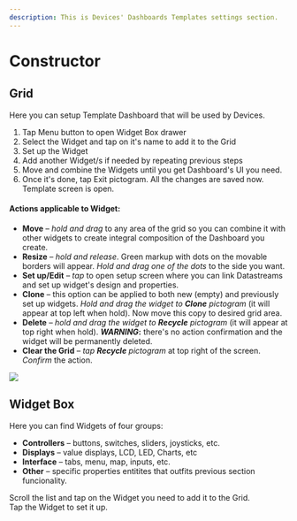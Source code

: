 ```yaml
---
description: This is Devices' Dashboards Templates settings section.
---
```


# Constructor

## Grid

Here you can setup Template Dashboard that will be used by Devices.

1. Tap Menu button to open Widget Box drawer
2. Select the Widget and tap on it's name to add it to the Grid
3. Set up the Widget
4. Add another Widget/s if needed by repeating previous steps
5. Move and combine the Widgets until you get Dashboard's UI you need.
6. Once it's done, tap Exit pictogram. All the changes are saved now. Template screen is open.

#### Actions applicable to Widget:

* **Move** – _hold and drag_ to any area of the grid so you can combine it with other widgets to create integral composition of the Dashboard you create. 
* **Resize** – _hold and release_. Green markup with dots on the movable borders will appear. _Hold and drag one of the dots_ to the side you want. 
* **Set up/Edit** – _tap_ to open setup screen where you can link Datastreams and set up widget's design and properties. 
* **Clone** – this option can be applied to both new \(empty\) and previously set up widgets. _Hold and drag the widget to **Clone** pictogram_ \(it will appear at top left when hold\). Now move this copy to desired grid area. 
* **Delete** – _hold and drag the widget to **Recycle** pictogram_ \(it will appear at top right when hold\). _**WARNING**_**:** there's no action confirmation and the widget will be permanently deleted.  
* **Clear the Grid** – _tap **Recycle** pictogram_ at top right of the screen. _Confirm_ the action.



![](../../../.gitbook/assets/constructor.gif)

## Widget Box

Here you can find Widgets of four groups:

* **Controllers** – buttons, switches, sliders, joysticks, etc.
* **Displays** – value displays, LCD, LED, Charts, etc
* **Interface** – tabs, menu, map, inputs, etc.
* **Other** – specific properties entitites that outfits previous section funcionality.  

Scroll the list and tap on the Widget you need to add it to the Grid.  
Tap the Widget to set it up.

